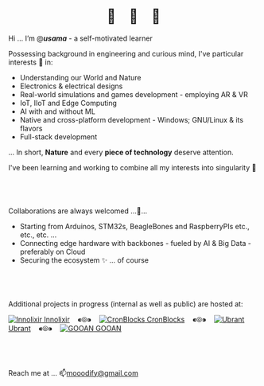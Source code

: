 <h1 align="center">👋&nbsp;&nbsp;&nbsp;&nbsp;👋&nbsp;&nbsp;&nbsp;&nbsp;👋</h1>

Hi ... I’m @**_usama_** - a self-motivated learner

Possessing background in engineering and curious mind, I've particular interests 👀 in:
  - Understanding our World and Nature
  - Electronics & electrical designs
  - Real-world simulations and games development - employing AR & VR
  - IoT, IIoT and Edge Computing
  - AI with and without ML
  - Native and cross-platform development - Windows; GNU/Linux & its flavors
  - Full-stack development

... In short, __Nature__ and every __piece of technology__ deserve attention.


I've been learning and working to combine all my interests into singularity 🌱

&nbsp;

# 

Collaborations are always welcomed ...💞️...
  - Starting from Arduinos, STM32s, BeagleBones and RaspberryPIs etc., etc., etc. ...
  - Connecting edge hardware with backbones - fueled by AI & Big Data - preferably on Cloud
  - Securing the ecosystem ✨ ... of course

&nbsp;

# 

Additional projects in progress (internal as well as public) are hosted at:

  [![Innolixir](https://avatars.githubusercontent.com/u/85053112?s=28&v=4) Innolixir](https://github.com/innolixir)
  &nbsp;&nbsp; ⁌⦾⁍ &nbsp;&nbsp;
  [![CronBlocks](https://avatars.githubusercontent.com/u/86520771?s=28&v=4) CronBlocks](https://github.com/cronblocks)
  &nbsp;&nbsp; ⁌⦾⁍ &nbsp;&nbsp;
  [![Ubrant](https://avatars.githubusercontent.com/u/87671848?s=28&v=4) Ubrant](https://github.com/ubrant)
  &nbsp;&nbsp; ⁌⦾⁍ &nbsp;&nbsp;
  [![GOOAN](https://avatars.githubusercontent.com/u/87671960?s=28&v=4) GOOAN](https://github.com/gooan)

&nbsp;

# 
Reach me at ... 📫mooodify@gmail.com
